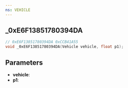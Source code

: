 ```yaml
---
ns: VEHICLE
---
```

## _0xE6F13851780394DA

```c
// 0xE6F13851780394DA 0xCCB41A55
void _0xE6F13851780394DA(Vehicle vehicle, float p1);
```


## Parameters
* **vehicle**: 
* **p1**: 

